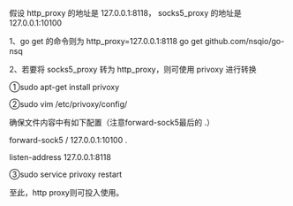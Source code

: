 假设 http_proxy 的地址是 127.0.0.1:8118， socks5_proxy 的地址是 127.0.0.1:10100

1、go get 的命令则为 http_proxy=127.0.0.1:8118 go get github.com/nsqio/go-nsq

2、若要将 socks5_proxy 转为 http_proxy，则可使用 privoxy 进行转换

①sudo apt-get install privoxy

②sudo vim /etc/privoxy/config/

  确保文件内容中有如下配置（注意forward-sock5最后的 .）
  
  forward-sock5	/	127.0.0.1:10100	.
  
  listen-address  127.0.0.1:8118
  
③sudo service privoxy restart

至此，http proxy则可投入使用。
